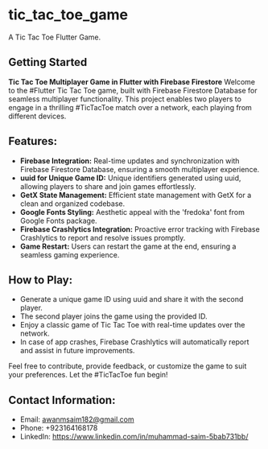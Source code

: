 # tic_tac_toe_game

A Tic Tac Toe Flutter Game.

## Getting Started

**Tic Tac Toe Multiplayer Game in Flutter with Firebase Firestore**
Welcome to the #Flutter Tic Tac Toe game, built with Firebase Firestore Database for seamless multiplayer functionality. This project enables two players to engage in a thrilling #TicTacToe match over a network, each playing from different devices.

## Features:

- **Firebase Integration:** Real-time updates and synchronization with Firebase Firestore Database, ensuring a smooth multiplayer experience.
- **uuid for Unique Game ID:** Unique identifiers generated using uuid, allowing players to share and join games effortlessly.
- **GetX State Management:** Efficient state management with GetX for a clean and organized codebase.
- **Google Fonts Styling:** Aesthetic appeal with the 'fredoka' font from Google Fonts package.
- **Firebase Crashlytics Integration:** Proactive error tracking with Firebase Crashlytics to report and resolve issues promptly.
- **Game Restart:** Users can restart the game at the end, ensuring a seamless gaming experience.

## How to Play:
- Generate a unique game ID using uuid and share it with the second player.
- The second player joins the game using the provided ID.
- Enjoy a classic game of Tic Tac Toe with real-time updates over the network.
- In case of app crashes, Firebase Crashlytics will automatically report and assist in future improvements.

Feel free to contribute, provide feedback, or customize the game to suit your preferences. Let the #TicTacToe fun begin!

## Contact Information:

- Email: awanmsaim182@gmail.com
- Phone: +923164168178
- LinkedIn: https://www.linkedin.com/in/muhammad-saim-5bab731bb/
